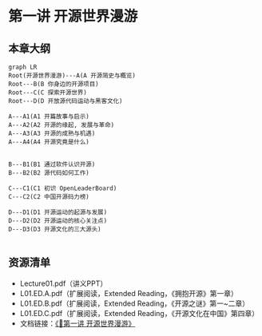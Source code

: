 # 第一讲 开源世界漫游

## 本章大纲

~~~mermaid
graph LR
Root(开源世界漫游)---A(A 开源简史与概览)
Root---B(B 你身边的开源项目)
Root---C(C 探索开源世界)
Root---D(D 开放源代码运动与黑客文化)

A---A1(A1 开篇故事与启示)
A---A2(A2 开源的缘起, 发展与革命)
A---A3(A3 开源的成熟与机遇)
A---A4(A4 开源究竟是什么)


B---B1(B1 通过软件认识开源)
B---B2(B2 源代码如何工作)

C---C1(C1 初识 OpenLeaderBoard)
C---C2(C2 中国开源码力榜)

D---D1(D1 开源运动的起源与发展)
D---D2(D2 开源运动的核心关注点)
D---D3(D3 开源文化的三大源头)


~~~

## 资源清单

- Lecture01.pdf（讲义PPT）
- L01.ED.A.pdf（扩展阅读，Extended Reading，《拥抱开源》第一章）
- L01.ED.B.pdf（扩展阅读，Extended Reading，《开源之谜》第一~二章）
- L01.ED.C.pdf（扩展阅读，Extended Reading，《开源文化在中国》第四章）
- 文档链接：[《📘第一讲 开源世界漫游》](https://xlab2017.yuque.com/staff-kbz9wp/ut3q7i/uipcr0gbxd7d3kvx?singleDoc# )
